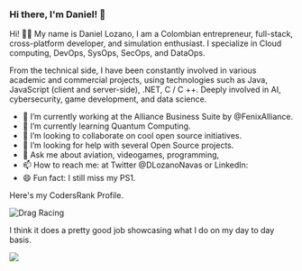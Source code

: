 ### Hi there, I'm Daniel! 👋

Hi! 👋🏻 My name is Daniel Lozano, I am a Colombian entrepreneur, full-stack, cross-platform developer, and simulation enthusiast. I specialize in Cloud computing, DevOps, SysOps, SecOps, and DataOps.

From the technical side, I have been constantly involved in various academic and commercial projects, using technologies such as Java, JavaScript (client and server-side), .NET,  C / C ++. Deeply involved in AI, cybersecurity, game development, and data science.

- 🔭 I’m currently working at the Alliance Business Suite by @FenixAlliance.
- 🌱 I’m currently learning Quantum Computing.
- 👯 I’m looking to collaborate on cool open source initiatives.
- 🤔 I’m looking for help with several Open Source projects.
- 💬 Ask me about aviation, videogames, programming, 
- 📫 How to reach me: at Twitter @DLozanoNavas or LinkedIn: 
- 😄 Fun fact: I still miss my PS1.

Here's my CodersRank Profile. 


![Drag Racing](https://cr-ss-service.azurewebsites.net/api/ScreenShot?widget=summary&username=dlozanonavas&badges=12&show-avatar=true&style=--header-bg-color:%23000;--border-radius:10px)


I think it does a pretty good job showcasing what I do on my day to day basis.

<img
  src="https://cr-skills-chart-widget.azurewebsites.net/api/api?username=dlozanonavas"
/>
